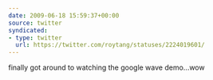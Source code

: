 ```yaml
---
date: 2009-06-18 15:59:37+00:00
source: twitter
syndicated:
- type: twitter
  url: https://twitter.com/roytang/statuses/2224019601/
---
```


finally got around to watching the google wave demo...wow